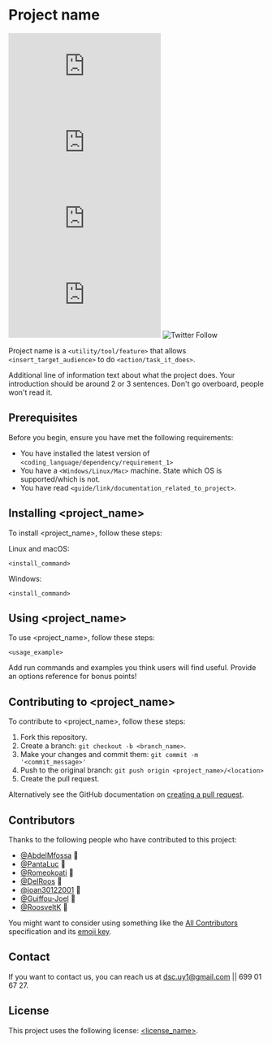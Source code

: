 # Project name

<!--- These are examples. See https://shields.io for others or to customize this set of shields. You might want to include dependencies, project status and licence info here --->

![GitHub repo size](https://img.shields.io/github/repo-size/scottydocs/README-template.md)
![GitHub contributors](https://img.shields.io/github/contributors/scottydocs/README-template.md)
![GitHub stars](https://img.shields.io/github/stars/scottydocs/README-template.md?style=social)
![GitHub forks](https://img.shields.io/github/forks/scottydocs/README-template.md?style=DSCUY1)
![Twitter Follow](https://img.shields.io/twitter/follow/scottydocs?style=@dsc_uy1)

Project name is a `<utility/tool/feature>` that allows `<insert_target_audience>` to do `<action/task_it_does>`.

Additional line of information text about what the project does. Your introduction should be around 2 or 3 sentences. Don't go overboard, people won't read it.

## Prerequisites

Before you begin, ensure you have met the following requirements:

<!--- These are just example requirements. Add, duplicate or remove as required --->

- You have installed the latest version of `<coding_language/dependency/requirement_1>`
- You have a `<Windows/Linux/Mac>` machine. State which OS is supported/which is not.
- You have read `<guide/link/documentation_related_to_project>`.

## Installing <project_name>

To install <project_name>, follow these steps:

Linux and macOS:

```docker-compose build
<install_command>
```

Windows:

```
<install_command>
```

## Using <project_name>

To use <project_name>, follow these steps:

```
<usage_example>
```

Add run commands and examples you think users will find useful. Provide an options reference for bonus points!

## Contributing to <project_name>

<!--- If your README is long or you have some specific process or steps you want contributors to follow, consider creating a separate CONTRIBUTING.md file--->

To contribute to <project_name>, follow these steps:

1. Fork this repository.
2. Create a branch: `git checkout -b <branch_name>`.
3. Make your changes and commit them: `git commit -m '<commit_message>'`
4. Push to the original branch: `git push origin <project_name>/<location>`
5. Create the pull request.

Alternatively see the GitHub documentation on [creating a pull request](https://help.github.com/en/github/collaborating-with-issues-and-pull-requests/creating-a-pull-request).

## Contributors

Thanks to the following people who have contributed to this project:

- [@AbdelMfossa](https://github.com/AbdelMfossa) 📖
- [@PantaLuc](https://github.com/PantaLuc) 📖
- [@Romeokoati](https://github.com/RomeoKoati) 📖
- [@DelRoos](https://github.com/DelRoos) 📖
- [@joan30122001](https://github.com/joan30122001) 📖
- [@Guiffou-Joel](https://github.com/Guiffou-Joel) 📖
- [@RoosveltK](https://github.com/RoosveltK) 📖

You might want to consider using something like the [All Contributors](https://github.com/all-contributors/all-contributors) specification and its [emoji key](https://allcontributors.org/docs/en/emoji-key).

## Contact

If you want to contact us, you can reach us at <dsc.uy1@gmail.com> || 699 01 67 27.

## License

<!--- If you're not sure which open license to use see https://choosealicense.com/--->

This project uses the following license: [<license_name>](link).

